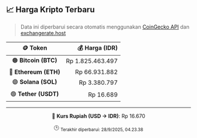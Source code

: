 

<!-- HARGA_KRIPTO -->
## 📈 Harga Kripto Terbaru

> Data ini diperbarui secara otomatis menggunakan [CoinGecko API](https://www.coingecko.com/) dan [exchangerate.host](https://exchangerate.host/)

<div align="center">

| 🪙 Token | 💰 Harga (IDR) |
|:------:|---------------:|
| 🟠 **Bitcoin (BTC)**   | Rp 1.825.463.497 |
| 🔵 **Ethereum (ETH)**  | Rp 66.931.882 |
| 🟣 **Solana (SOL)**    | Rp 3.380.797 |
| 🟢 **Tether (USDT)**   | Rp 16.689 |

---

💱 **Kurs Rupiah (USD → IDR)**: Rp 16.670

🕒 <sub>Terakhir diperbarui: 28/9/2025, 04.23.38</sub>

</div>
<!-- /HARGA_KRIPTO -->